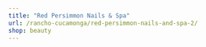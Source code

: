 ```yaml
---
title: "Red Persimmon Nails & Spa"
url: /rancho-cucamonga/red-persimmon-nails-and-spa-2/
shop: beauty
---
```

